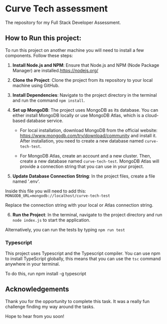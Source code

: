 # Curve Tech assessment

The repository for my Full Stack Developer Assessment.

## How to Run this project:

To run this project on another machine you will need to install a few components.
Follow these steps:

1. **Install Node.js and NPM**: Ensure that Node.js and NPM (Node Package Manager) are installed.https://nodejs.org/

2. **Clone the Project**: Clone the project from its repository to your local machine using GitHub.

3. **Install Dependencies**: Navigate to the project directory in the terminal and run the command `npm install`.

4. **Set up MongoDB**: The project uses MongoDB as its database. You can either install MongoDB locally or use MongoDB Atlas, which is a cloud-based database service.

   - For local installation, download MongoDB from the official website: https://www.mongodb.com/try/download/community and install it. After installation, you need to create a new database named `curve-tech-test`.

   - For MongoDB Atlas, create an account and a new cluster. Then, create a new database named `curve-tech-test`. MongoDB Atlas will provide a connection string that you can use in your project.

5. **Update Database Connection String**: In the project files, create a file named '.env'.

Inside this file you will need to add this:
`MONGODB_URL=mongodb://localhost/curve-tech-test`

Replace the connection string with your local or Atlas connection string.

6. **Run the Project**: In the terminal, navigate to the project directory and run `node index.js` to start the application.

Alternatively, you can run the tests by typing `npm run test`

### Typescript 

This project uses Typescript and the Typescript compiler.
You can use npm to install TypeScript globally, this means that you can use the `tsc` command anywhere in your terminal.

To do this, run npm install -g typescript

## Acknowledgements

Thank you for the opportunity to complete this task. It was a really fun challenge finding my way around the tasks.

Hope to hear from you soon!

